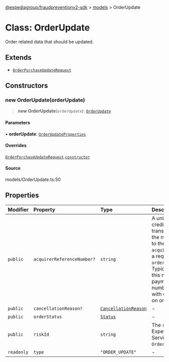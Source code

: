 [@expediagroup/fraudpreventionv2-sdk](../../index.md) > [models](../index.md) > OrderUpdate

# Class: OrderUpdate

Order related data that should be updated.

## Extends

- [`OrderPurchaseUpdateRequest`](OrderPurchaseUpdateRequest.md)

## Constructors

### new OrderUpdate(orderUpdate)

> **new OrderUpdate**(`orderUpdate`): [`OrderUpdate`](OrderUpdate.md)

#### Parameters

▪ **orderUpdate**: [`OrderUpdateProperties`](../interfaces/OrderUpdateProperties.md)

#### Overrides

[`OrderPurchaseUpdateRequest`](OrderPurchaseUpdateRequest.md).[`constructor`](OrderPurchaseUpdateRequest.md#constructors)

#### Source

models/OrderUpdate.ts:50

## Properties

| Modifier | Property | Type | Description | Inheritance | Source |
| :------ | :------ | :------ | :------ | :------ | :------ |
| `public` | `acquirerReferenceNumber?` | `string` | A unique number that tags a credit or debit card transaction when it goes from the merchant\'s bank through to the cardholder\'s bank. `acquirer_reference_number` is a required field only if `order_status` = `COMPLETED` Typically, merchants can get this number from their payment processors. This number is used when dealing with disputes/chargebacks on original transactions. | - | models/OrderUpdate.ts:40 |
| `public` | `cancellationReason?` | [`CancellationReason`](CancellationReason.md) | - | - | models/OrderUpdate.ts:45 |
| `public` | `orderStatus` | [`Status`](../type-aliases/Status.md) | - | - | models/OrderUpdate.ts:35 |
| `public` | `riskId` | `string` | The `risk_id` provided by Expedia\'s Fraud Prevention Service in the `OrderPurchaseScreenResponse`. | [`OrderPurchaseUpdateRequest`](OrderPurchaseUpdateRequest.md).`riskId` | models/OrderPurchaseUpdateRequest.ts:32 |
| `readonly` | `type` | `"ORDER_UPDATE"` | - | - | models/OrderUpdate.ts:48 |
